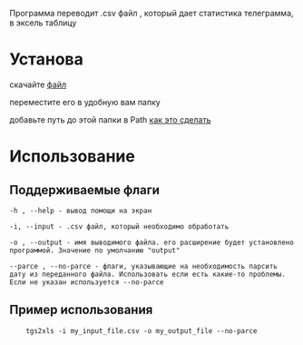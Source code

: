 Программа переводит .csv файл , который дает статистика телеграмма, в эксель таблицу
# Установа

скачайте [файл](https://github.com/avatar4ik3/TGStatisticsBrokenCSVReader/releases/tag/release)

переместите его в удобную вам папку

добавьте путь до этой папки в Path [как это сделать](<https://learn.microsoft.com/ru-ru/previous-versions/office/developer/sharepoint-2010/ee537574(v=office.14)>)

# Использование

## Поддерживаемые флаги

    -h , --help - вывод помощи на экран

    -i, --input - .csv файл, который необходимо обработать

    -o , --output - имя выводимого файла. его расширение будет установлено программой. Значение по умолчанию "output"

    --parce , --no-parce - флаги, указывающие на необходимость парсить дату из переданного файла. Использовать если есть какие-то проблемы. Если не указан используется --no-parce

## Пример использования

```console
    tgs2xls -i my_input_file.csv -o my_output_file --no-parce
```
